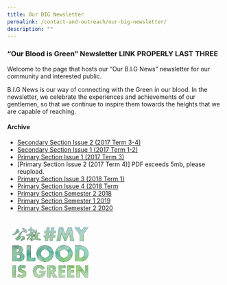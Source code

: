 ```yaml
---
title: Our BIG Newsletter
permalink: /contact-and-outreach/our-big-newsletter/
description: ""
---
```

### “Our Blood is Green” Newsletter LINK PROPERLY LAST THREE


Welcome to the page that hosts our “Our B.I.G News” newsletter for our community and interested public.

B.I.G News is our way of connecting with the Green in our blood. In the newsletter, we celebrate the experiences and achievements of our gentlemen, so that we continue to inspire them towards the heights that we are capable of reaching.

#### Archive

*   [Secondary Section Issue 2 (2017 Term 3-4)](https://drive.google.com/file/d/1LGkwuviVIaWmGuQrGeak19uRcbTqI1sf/view?usp=sharing)
*   [Secondary Section Issue 1 (2017 Term 1-2)](https://drive.google.com/file/d/0B2cCgHMlm1qIMTZvdlpUd1pqenM/view)
*   [Primary Section Issue 1 (2017 Term 3)](http://tinyurl.com/chspenewsletterissue1)
*   [Primary Section Issue 2 (2017 Term 4)] PDF exceeds 5mb, please reupload.
*   [Primary Section Issue 3 (2018 Term 1)](https://tinyurl.com/chspenewsletterissue3)
*   [Primary Section Issue 4 (2018 Term](https://tinyurl.com/chspenewsletterissue4)
*   [Primary Section Semester 2 2018](https://catholichigh.moe.edu.sg/2018/12/14/e-news/)
*   [Primary Section Semester 1 2019](https://catholichigh.moe.edu.sg/2019/06/13/our-b-i-g-news-issue-2019-6-semester-1/)
*   [Primary Section Semester 2 2020](https://catholichigh.moe.edu.sg/2021/01/18/our-b-i-g-news-issue-2020-semester-2/)

<img src="/images/print1.png" style="width:40%">